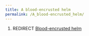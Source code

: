 ```yaml
---
title: A blood-encrusted helm
permalink: /A_blood-encrusted_helm/
---
```


1.  REDIRECT [Blood-encrusted helm](Blood-encrusted_helm "wikilink")
